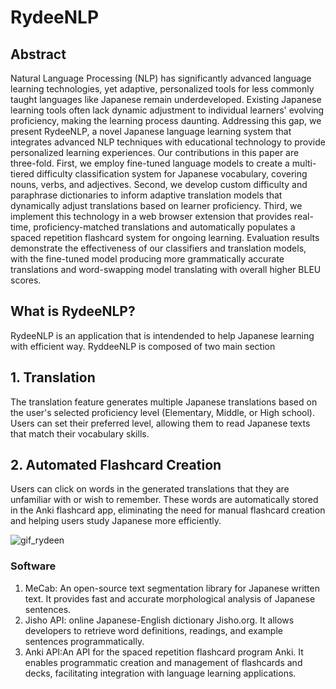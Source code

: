 # RydeeNLP

## Abstract
Natural Language Processing (NLP) has significantly advanced language learning technologies, yet adaptive, personalized tools for less commonly taught languages like Japanese remain underdeveloped. Existing Japanese learning tools often lack dynamic adjustment to individual learners' evolving proficiency, making the learning process daunting. Addressing this gap, we present RydeeNLP, a novel Japanese language learning system that integrates advanced NLP techniques with educational technology to provide personalized learning experiences. Our contributions in this paper are three-fold. First, we employ fine-tuned language models to create a multi-tiered difficulty classification system for Japanese vocabulary, covering nouns, verbs, and adjectives. Second, we develop custom difficulty and paraphrase dictionaries to inform adaptive translation models that dynamically adjust translations based on learner proficiency. Third, we implement this technology in a web browser extension that provides real-time, proficiency-matched translations and automatically populates a spaced repetition flashcard system for ongoing learning. Evaluation results demonstrate the effectiveness of our classifiers and translation models, with the fine-tuned model producing more grammatically accurate translations and word-swapping model translating with overall higher BLEU scores. 

## What is RydeeNLP?
RydeeNLP is an application that is intendended to help Japanese learning with efficient way. RyddeeNLP is composed of two main section



## 1. Translation
The translation feature generates multiple Japanese translations based on the user's selected proficiency level (Elementary, Middle, or High school). 
Users can set their preferred level, allowing them to read Japanese texts that match their vocabulary skills.

## 2. Automated Flashcard Creation
Users can click on words in the generated translations that they are unfamiliar with or wish to remember. 
These words are automatically stored in the Anki flashcard app, eliminating the need for manual flashcard creation and helping users study Japanese more efficiently.



![gif_rydeen](https://github.com/user-attachments/assets/1946e901-d866-4e5c-ac14-fda10decb5e9)



### Software
1. MeCab: An open-source text segmentation library for Japanese written text. It provides fast and accurate morphological analysis of Japanese sentences.
2. Jisho API: online Japanese-English dictionary Jisho.org. It allows developers to retrieve word definitions, readings, and example sentences programmatically.
3. Anki API:An API for the spaced repetition flashcard program Anki. It enables programmatic creation and management of flashcards and decks, facilitating integration with language learning applications.

